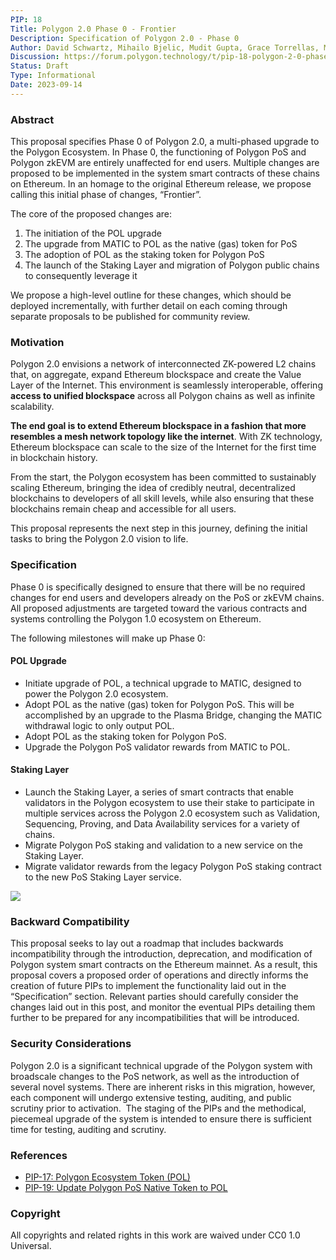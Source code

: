 ```yaml
---
PIP: 18
Title: Polygon 2.0 Phase 0 - Frontier
Description: Specification of Polygon 2.0 - Phase 0
Author: David Schwartz, Mihailo Bjelic, Mudit Gupta, Grace Torrellas, Mateusz Rzeszowski (@matrzeszowski), Daniel Gretzke, David Silverman, Paul Gebheim
Discussion: https://forum.polygon.technology/t/pip-18-polygon-2-0-phase-0-frontier/12913
Status: Draft
Type: Informational
Date: 2023-09-14
---
```


### Abstract

This proposal specifies Phase 0 of Polygon 2.0, a multi-phased upgrade to the Polygon Ecosystem. In Phase 0, the functioning of Polygon PoS and Polygon zkEVM are entirely unaffected for end users. Multiple changes are proposed to be implemented in the system smart contracts of these chains on Ethereum. In an homage to the original Ethereum release, we propose calling this initial phase of changes, “Frontier”. 

The core of the proposed changes are:

1.  The initiation of the POL upgrade
2.  The upgrade from MATIC to POL as the native (gas) token for PoS
3.  The adoption of POL as the staking token for Polygon PoS
4.  The launch of the Staking Layer and migration of Polygon public chains to consequently leverage it
    
We propose a high-level outline for these changes, which should be deployed incrementally, with further detail on each coming through separate proposals to be published for community review.

### Motivation

Polygon 2.0 envisions a network of interconnected ZK-powered L2 chains that, on aggregate, expand Ethereum blockspace and create the Value Layer of the Internet. This environment is seamlessly interoperable, offering **access to unified blockspace** across all Polygon chains as well as infinite scalability. 

**The end goal is to extend Ethereum blockspace in a fashion that more resembles a mesh network topology like the internet**. With ZK technology, Ethereum blockspace can scale to the size of the Internet for the first time in blockchain history.

From the start, the Polygon ecosystem has been committed to sustainably scaling Ethereum, bringing the idea of credibly neutral, decentralized blockchains to developers of all skill levels, while also ensuring that these blockchains remain cheap and accessible for all users. 

This proposal represents the next step in this journey, defining the initial tasks to bring the Polygon 2.0 vision to life.

### Specification

Phase 0 is specifically designed to ensure that there will be no required changes for end users and developers already on the PoS or zkEVM chains. All proposed adjustments are targeted toward the various contracts and systems controlling the Polygon 1.0 ecosystem on Ethereum. 

The following milestones will make up Phase 0:

#### POL Upgrade

-   Initiate upgrade of POL, a technical upgrade to MATIC, designed to power the Polygon 2.0 ecosystem.
-   Adopt POL as the native (gas) token for Polygon PoS. This will be accomplished by an upgrade to the Plasma Bridge, changing the MATIC withdrawal logic to only output POL.
-   Adopt POL as the staking token for Polygon PoS.
-   Upgrade the Polygon PoS validator rewards from MATIC to POL.
  
#### Staking Layer

-   Launch the Staking Layer, a series of smart contracts that enable validators in the Polygon ecosystem to use their stake to participate in multiple services across the Polygon 2.0 ecosystem such as Validation, Sequencing, Proving, and Data Availability services for a variety of chains. 
-   Migrate Polygon PoS staking and validation to a new service on the Staking Layer.
-   Migrate validator rewards from the legacy Polygon PoS staking contract to the new PoS Staking Layer service.

![](https://lh4.googleusercontent.com/U1IpTIuLkykLmYkvot6IBNdO1NY6h3Kj_mQA1rh4dLfhKbmYI_Ml-aeeEk2kcFsJUpXrgRrs114OY6s_-6v7O15u71qin6g2juF_EFLPuZZtFj9dzo-bheH_k4zmq6kwSqhtBhLmzKBM-b5PlPVwEb4)

### Backward Compatibility

This proposal seeks to lay out a roadmap that includes backwards incompatibility through the introduction, deprecation, and modification of Polygon system smart contracts on the Ethereum mainnet. As a result, this proposal covers a proposed order of operations and directly informs the creation of future PIPs to implement the functionality laid out in the “Specification” section. Relevant parties should carefully consider the changes laid out in this post, and monitor the eventual PIPs detailing them further to be prepared for any incompatibilities that will be introduced.

### Security Considerations

Polygon 2.0 is a significant technical upgrade of the Polygon system with broadscale changes to the PoS network, as well as the introduction of several novel systems. There are inherent risks in this migration, however, each component will undergo extensive testing, auditing, and public scrutiny prior to activation.  The staging of the PIPs and the methodical, piecemeal upgrade of the system is intended to ensure there is sufficient time for testing, auditing and scrutiny. 

### References

-   [PIP-17: Polygon Ecosystem Token (POL)](https://github.com/maticnetwork/Polygon-Improvement-Proposals/blob/main/PIPs/PIP-17.md)
-   [PIP-19: Update Polygon PoS Native Token to POL](https://github.com/maticnetwork/Polygon-Improvement-Proposals/blob/main/PIPs/PIP-19.md)

### Copyright

All copyrights and related rights in this work are waived under CC0 1.0 Universal.


